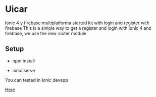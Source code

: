 # Uicar

Ionic 4 y firebase multiplatforma started kit with login and register with firebase
This is a simple way to get a register and login with ionic 4 and firebase, we use the new router module 

## Setup 


* npm install 

* ionic serve 

You can tested in Ionic devapp

<a href="https://ionicframework.com/docs/appflow/devapp/">Here</a>



